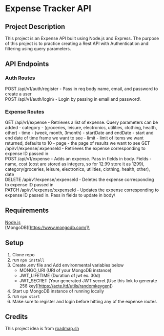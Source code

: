 # Expense Tracker API

## Project Description

This project is an Expense API built using Node.js and Express. The purpose of this project is to practice creating a Rest API with Authentication and filtering using query parameters.

## API Endpoints

### Auth Routes

POST /api/v1/auth/register - Pass in req body name, email, and password to create a user\
POST /api/v1/auth/login\ - Login by passing in email and password\

### Expense Routes

GET /api/v1/expense - Retrieves a list of expense. Query parameters can be added - category - (groceries, leisure, electronics, utilities, clothing, health, other) - time - (week, month, 3month) - startDate and endDate - start and end date of time frame we want to see - limit - limit of items we want returned, defaults to 10 - page - the page of results we want to see
GET /api/v1/expense/:expenseId - Retrieves the expense corresponding to expense ID passed in\
POST /api/v1/expense - Adds an expense. Pass in fields in body. Fields - name, cost (cost are stored as integers, so for 12.99 store it as 1299), category(groceries, leisure, electronics, utilities, clothing, health, other), date\
DELETE /api/v1/expense/:expenseId - Deletes the expense corresponding to expense ID passed in\
PATCH /api/v1/expense/:expenseId - Updates the expense corresponding to expense ID passed in. Pass in fields to update in body\

## Requirements

[Node.js](https://nodejs.org/en)\
[MongoDB][https://www.mongodb.com/]\

## Setup

1. Clone repo
2. run `npm install`
3. Create .env file and Add environmental variables below
    - MONGO_URI (URI of your MongoDB instance)
    - JWT_LIFETIME (Duration of jwt ex. 30d)
    - JWT_SECRET (Your generated JWT secret [Use this link to generate 256 key][https://acte.ltd/utils/randomkeygen])
4. Start up MongoDB instance of running locally
5. run `npm start`
6. Make sure to register and login before hitting any of the expense routes

## Credits

This project idea is from [roadmap.sh](https://roadmap.sh/projects/weather-api-wrapper-service)
